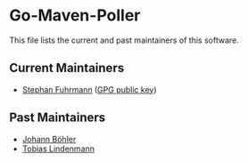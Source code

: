 # Go-Maven-Poller

This file lists the current and past maintainers of this
software.

## Current Maintainers

* [Stephan Fuhrmann](https://github.com/sfuhrm) ([GPG public key](https://github.com/sfuhrm.gpg))

## Past Maintainers

* [Johann Böhler](https://github.com/bitionaire)
* [Tobias Lindenmann](https://github.com/netdevfighter)
